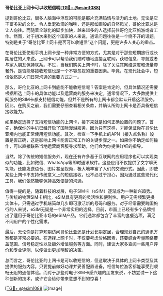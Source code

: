 **哥伦比亚上网卡可以收短信嗎[[TG💪+ @esim1088](https://t.me/s/esim1088)]**

提到哥伦比亚，很多人脑海中浮现的可能是那片充满热情与活力的土地。无论是它丰富多彩的文化、令人垂涎欲滴的咖啡，还是那如画般的自然风光，哥伦比亚总是让人向往。而随着全球化的脚步加快，越来越多的人选择前往哥伦比亚旅游或者工作。然而，对于初次来到这个国家的人来说，通讯问题往往是一个绕不开的话题。特别是关于“哥伦比亚上网卡是否可以收短信”这个问题，更是许多人关心的重点。

在哥伦比亚使用手机上网卡是一种非常方便的方式，尤其是对于那些短期旅行或长期居住的人来说。上网卡可以帮助我们随时随地连接互联网，获取信息、导航或者与家人朋友保持联系。不过，当我们购买上网卡时，除了关注其网络速度和流量套餐外，是否能够接收短信也是一个不容忽视的重要因素。毕竟，在现代社会中，短信依然是人们日常沟通的重要方式之一。

那么，哥伦比亚的上网卡到底能不能收短信呢？答案是肯定的，但具体情况还需要根据所选上网卡的具体功能以及运营商的服务来决定。通常情况下，大多数提供上网服务的SIM卡都支持短信功能，但并不是所有的上网卡都会默认开启这项服务。因此，在购买之前，我们需要仔细查看相关条款，并确认所购上网卡是否具备短信接收能力。

如果确定选择了支持短信功能的上网卡，接下来就是如何正确设置的问题了。首先，确保你的手机已经开启了国际漫游服务，因为只有这样，才能保证你在哥伦比亚境内也能正常使用短信功能。其次，检查一下手机上的APN（接入点名称）设置是否正确，这是影响上网卡能否正常工作的关键步骤之一。如果你不确定如何操作，可以直接联系当地运营商客服寻求帮助，他们会为你提供详细的指导。

当然，除了传统的短信服务外，现在还有许多基于互联网的应用程序也可以实现类似的功能，比如微信、WhatsApp等即时通讯软件。这些应用不仅提供了文字聊天功能，还能发送语音、图片甚至视频，极大地丰富了人们的交流形式。因此，即使某些上网卡不支持传统意义上的短信接收，也不必过于担心，因为通过这些现代化工具，我们依然能够保持高效便捷的沟通。

值得一提的是，随着科技的发展，电子SIM卡（eSIM）逐渐成为一种新兴趋势。与传统的物理SIM卡相比，eSIM具有更高的灵活性和便利性。用户无需频繁更换实体卡，只需通过手机端简单几步即可激活新的号码和服务。对于经常需要跨国旅行的人来说，eSIM无疑是一个非常实用的选择。目前，市面上已经有多个品牌推出了适用于哥伦比亚市场的eSIM产品，它们通常都包含了丰富的套餐选项，满足不同用户的个性化需求。

最后，无论你是打算短期访问哥伦比亚还是计划长期定居，合理规划自己的通讯方案都是非常必要的。在选择上网卡时，不仅要考虑价格因素，还要综合考量网络覆盖范围、信号稳定性以及额外增值服务等方面。同时，建议大家多查阅一些用户评价和专业评测，以便做出更加明智的决策。

总而言之，哥伦比亚的上网卡是可以收短信的，但这取决于具体的上网卡类型及其提供的服务内容。只要提前做好功课并妥善配置设备，相信每位游客都能享受到顺畅无阻的通信体验。而对于那些对电子SIM卡感兴趣的朋友来说，不妨尝试一下这种创新的技术，或许它会给你带来意想不到的惊喜！

[[TG💪+ @esim1088](https://t.me/s/esim1088) ![Image](https://i.postimg.cc/4NQfJmqS/Snipaste-2025-05-13-00-14-12.png)]